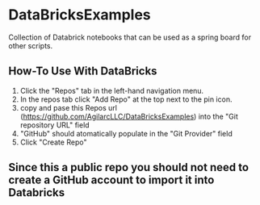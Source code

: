 # DataBricksExamples
Collection of Databrick notebooks that can be used as a spring board for other scripts.

## How-To Use With DataBricks

1. Click the "Repos" tab in the left-hand navigation menu.
2. In the repos tab click "Add Repo" at the top next to the pin icon.
3. copy and pase this Repos url (https://github.com/AgilarcLLC/DataBricksExamples) into the "Git repository URL" field
4. "GitHub" should atomatically populate in the "Git Provider" field
5. Click "Create Repo"

## Since this a public repo you should not need to create a GitHub account to import it into Databricks
